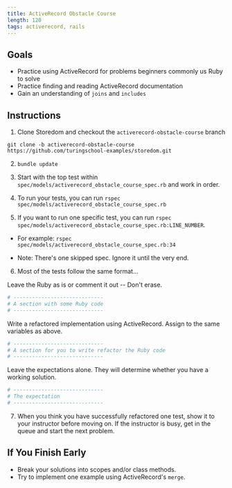 ```yaml
---
title: ActiveRecord Obstacle Course
length: 120
tags: activerecord, rails
---
```


## Goals

* Practice using ActiveRecord for problems beginners commonly us Ruby to solve
* Practice finding and reading ActiveRecord documentation
* Gain an understanding of `joins` and `includes`

## Instructions

1. Clone Storedom and checkout the `activerecord-obstacle-course` branch

  `git clone -b activerecord-obstacle-course https://github.com/turingschool-examples/storedom.git`

2. `bundle update`

3. Start with the top test within `spec/models/activerecord_obstacle_course_spec.rb` and work in order.

4. To run your tests, you can run `rspec spec/models/activerecord_obstacle_course_spec.rb`

5. If you want to run one specific test, you can run `rspec spec/models/activerecord_obstacle_course_spec.rb:LINE_NUMBER`.

  * For example: `rspec   spec/models/activerecord_obstacle_course_spec.rb:34`

  * Note: There's one skipped spec. Ignore it until the very end.

6. Most of the tests follow the same format...

  Leave the Ruby as is or comment it out -- Don't erase.
  
  ```ruby
  # -----------------------------
  # A section with some Ruby code
  # -----------------------------
  ```

  Write a refactored implementation using ActiveRecord. Assign to the same variables as above.

  ```ruby
  # -----------------------------
  # A section for you to write refactor the Ruby code
  # -----------------------------
  ```

  Leave the expectations alone. They will determine whether you have a working solution.

  ```ruby
  # -----------------------------
  # The expectation
  # -----------------------------
  ```

7. When you think you have successfully refactored one test, show it to your instructor before moving on. If the instructor is busy, get in the queue and start the next problem.

## If You Finish Early

* Break your solutions into scopes and/or class methods.
* Try to implement one example using ActiveRecord's `merge`.
